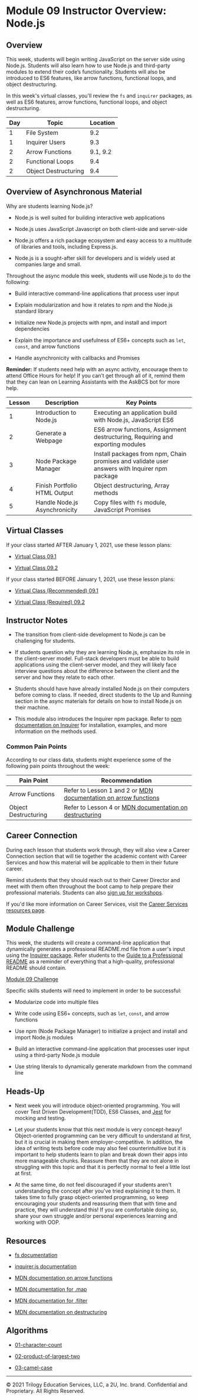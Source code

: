 # Module 09 Instructor Overview: Node.js

## Overview

This week, students will begin writing JavaScript on the server side using Node.js. Students will also learn how to use Node.js and third-party modules to extend their code’s functionality. Students will also be introduced to ES6 features, like arrow functions, functional loops, and object destructuring. 

In this week's virtual classes, you'll review the `fs` and `inquirer` packages, as well as ES6 features, arrow functions, functional loops, and object destructuring. 

| Day  | Topic                  | Location |
| ---  | ---                    | ---      |
| 1    | File System            | 9.2      |
| 1    | Inquirer Users         | 9.3      |
| 2    | Arrow Functions        | 9.1, 9.2 |
| 2    | Functional Loops       | 9.4      |
| 2    | Object Destructuring   | 9.4      |

## Overview of Asynchronous Material 

Why are students learning Node.js?

* Node.js is well suited for building interactive web applications 

* Node.js uses JavaScript Javascript on both client-side and server-side

* Node.js offers a rich package ecosystem and easy access to a multitude of libraries and tools, including Express.js. 

* Node.js is a sought-after skill for developers and is widely used at companies large and small. 

Throughout the async module this week, students will use Node.js to do the following:

* Build interactive command-line applications that process user input

* Explain modularization and how it relates to npm and the Node.js standard library

* Initialize new Node.js projects with npm, and install and import dependencies

* Explain the importance and usefulness of ES6+ concepts such as `let`, `const`, and arrow functions

* Handle asynchronicity with callbacks and Promises

**Reminder:** If students need help with an async activity, encourage them to attend Office Hours for help! If you can’t get through all of it, remind them that they can lean on Learning Assistants with the AskBCS bot for more help.

| Lesson           | Description                    | Key Points                                                                                    |
| ---              | ---                            | ---                                                                                           |
| 1                | Introduction to Node.js        | Executing an application build with Node.js, JavaScript ES6                                   |
| 2                | Generate a Webpage             | ES6 arrow functions, Assignment destructuring, Requiring and exporting modules                |
| 3                | Node Package Manager           | Install packages from npm, Chain promises and validate user answers with Inquirer npm package |
| 4                | Finish Portfolio HTML Output   | Object destructuring, Array methods                                                           |
| 5                | Handle Node.js Asynchronicity  | Copy files with `fs` module, JavaScript Promises                                              |

## Virtual Classes

If your class started AFTER January 1, 2021, use these lesson plans:

* [Virtual Class 09.1](./09.1-REQUIRED.md)

* [Virtual Class 09.2](./09.2-REQUIRED.md)

If your class started BEFORE January 1, 2021, use these lesson plans:

* [Virtual Class (Recommended) 09.1](./09.1-RECOMMENDED.md)

* [Virtual Class (Required) 09.2](./09.2-REQUIRED.md)

## Instructor Notes

* The transition from client-side development to Node.js can be challenging for students. 

* If students question why they are learning Node.js, emphasize its role in the client-server model. Full-stack developers must be able to build applications using the client-server model, and they will likely face interview questions about the difference between the client and the server and how they relate to each other.

* Students should have have already installed Node.js on their computers before coming to class. If needed, direct students to the Up and Running section in the async materials for details on how to install Node.js on their machine.  

* This module also introduces the Inquirer npm package. Refer to [npm documentation on Inquirer](https://www.npmjs.com/package/inquirer) for installation, examples, and more information on the methods used. 

### Common Pain Points

According to our class data, students might experience some of the following pain points throughout the week:

| Pain Point                          | Recommendation       |
| ---                                 | ---                  |
| Arrow Functions                     | Refer to Lesson 1 and 2 or [MDN documentation on arrow functions](https://developer.mozilla.org/en-US/docs/Web/JavaScript/Reference/Functions/Arrow_functions)  |
| Object Destructuring                | Refer to Lesson 4 or [MDN documentation on destructuring](https://developer.mozilla.org/en-US/docs/Web/JavaScript/Reference/Operators/Destructuring_assignment) |

## Career Connection

During each lesson that students work through, they will also view a Career Connection section that will tie together the academic content with Career Services and how this material will be applicable to them in their future career.

Remind students that they should reach out to their Career Director and meet with them often throughout the boot camp to help prepare their professional materials. Students can also [sign up for workshops](https://careerservicesonlineevents.splashthat.com/).

If you'd like more information on Career Services, visit the [Career Services resources page](https://mycareerspot.org/).

## Module Challenge

This week, the students will create a command-line application that dynamically generates a professional README.md file from a user's input using the [Inquirer package](https://www.npmjs.com/package/inquirer). Refer students to the [Guide to a Professional README](https://github.com/coding-boot-camp/potential-enigma/blob/master/readme-guide.md) as a reminder of everything that a high-quality, professional README should contain. 

[Module 09 Challenge](../../01-Class-Content/09-NodeJS/02-Challenge)

Specific skills students will need to implement in order to be successful:

* Modularize code into multiple files

* Write code using ES6+ concepts, such as `let`, `const`, and arrow functions

* Use npm (Node Package Manager) to initialize a project and install and import Node.js modules

* Build an interactive command-line application that processes user input using a third-party Node.js module

* Use string literals to dynamically generate markdown from the command line

## Heads-Up

* Next week you will introduce object-oriented programming. You will cover Test Driven Development(TDD), ES6 Classes, and [Jest](https://jestjs.io/) for mocking and testing.

* Let your students know that this next module is very concept-heavy! Object-oriented programming can be very difficult to understand at first, but it is crucial in making them employer-competitive. In addition, the idea of writing tests before code may also feel counterintuitive but it is important to help students learn to plan and break down their apps into more manageable chunks. Reassure them that they are not alone in struggling with this topic and that it is perfectly normal to feel a little lost at first. 

* At the same time, do not feel discouraged if your students aren't understanding the concept after you've tried explaining it to them. It takes time to fully grasp object-oriented programming, so keep encouraging your students and reassuring them that with time and practice, they will understand this! If you are comfortable doing so, share your own struggle and/or personal experiences learning and working with OOP.

## Resources

* [fs documentation](https://nodejs.org/api/fs.html)

* [inquirer.js documentation](https://www.npmjs.com/package/inquirer)

* [MDN documentation on arrow functions](https://developer.mozilla.org/en-US/docs/Web/JavaScript/Reference/Functions/Arrow_functions)

* [MDN documentation for .map](https://developer.mozilla.org/en-US/docs/Web/JavaScript/Reference/Global_Objects/Array/map)

* [MDN documentation for .filter](https://developer.mozilla.org/en-US/docs/Web/JavaScript/Reference/Global_Objects/Array/filter)

* [MDN documentation on destructuring](https://developer.mozilla.org/en-US/docs/Web/JavaScript/Reference/Operators/Destructuring_assignment)

## Algorithms

* [01-character-count](../../01-Class-Content/09-NodeJS/03-Algorithms/01-character-count)

* [02-product-of-largest-two](../../01-Class-Content/09-NodeJS/03-Algorithms/02-product-of-largest-two)

* [03-camel-case](../../01-Class-Content/09-NodeJS/03-Algorithms/03-camel-case)

---
© 2021 Trilogy Education Services, LLC, a 2U, Inc. brand. Confidential and Proprietary. All Rights Reserved.
